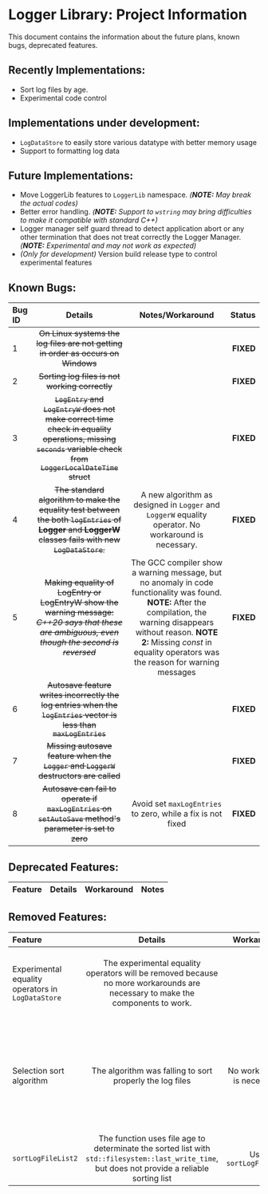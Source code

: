 # Logger Library: Project Information

This document contains the information about the future plans, known bugs, deprecated features.

## Recently Implementations:

- Sort log files by age.
- Experimental code control

## Implementations under development:

- `LogDataStore` to easily store various datatype with better memory usage
- Support to formatting log data

## Future Implementations:

- Move LoggerLib features to `LoggerLib` namespace. *(**NOTE:** May break the actual codes)*
- Better error handling. *(**NOTE:** Support to `wstring` may bring difficulties to make it compatible with standard C++)*
- Logger manager self guard thread to detect application abort or any other termination that does not treat correctly the Logger Manager. *(**NOTE:** Experimental and may not work as expected)*
- *(Only for development)* Version build release type to control experimental features

## Known Bugs:

| Bug ID | Details | Notes/Workaround | Status |
| :----- | :-----: | :--------------: | -----: |
| 1 | ~~On Linux systems the log files are not getting in order as occurs on Windows~~ |  | **FIXED** |
| 2 | ~~Sorting log files is not working correctly~~ |  | **FIXED** |
| 3 | ~~`LogEntry` and `LogEntryW` does not make correct time check in equality operations, missing `seconds` variable check from `LoggerLocalDateTime` struct~~ |  | **FIXED** |
| 4 | ~~The standard algorithm to make the equality test between the both `logEntries` of **Logger** and **LoggerW** classes fails with new `LogDataStore`.~~ | A new algorithm as designed in `Logger` and `LoggerW` equality operator. No workaround is necessary. | **FIXED** |
| 5 | ~~Making equality of LogEntry or LogEntryW show the warning message: *C++20 says that these are ambiguous, even though the second is reversed*~~ | The GCC compiler show a warning message, but no anomaly in code functionality was found. **NOTE:** After the compilation, the warning disappears without reason. **NOTE 2:** Missing *const* in equality operators was the reason for warning messages | **FIXED** |
| 6 | ~~Autosave feature writes incorrectly the log entries when the `logEntries` vector is less than `maxLogEntries`~~ |  | **FIXED** |
| 7 | ~~Missing autosave feature when the `Logger` and `LoggerW` destructors are called~~ |  | **FIXED** |
| 8 | ~~Autosave can fail to operate if `maxLogEntries` on `setAutoSave` method's parameter is set to zero~~ | Avoid set `maxLogEntries` to zero, while a fix is not fixed | **FIXED** |

## Deprecated Features:

| Feature | Details | Workaround | Notes |
| :------ | :-----: | :--------: | ----: |

## Removed Features:

| Feature | Details | Workaround | Notes |
| :------ | :-----: | :--------: | ----: |
| Experimental equality operators in `LogDataStore` | The experimental equality operators will be removed because no more workarounds are necessary to make the components to work. |  | The components was removed on version **3.3.0-alpha.10** |
| Selection sort algorithm | The algorithm was falling to sort properly the log files | No workaround is necessary | The algorithm is disabled and a new algorithm is working. The code will be removed on version **3.3.0-beta** |
| `sortLogFileList2` | The function uses file age to determinate the sorted list with `std::filesystem::last_write_time`, but does not provide a reliable sorting list | Use `sortLogFileList` | This function will be removed on version **3.3.0-beta** |
